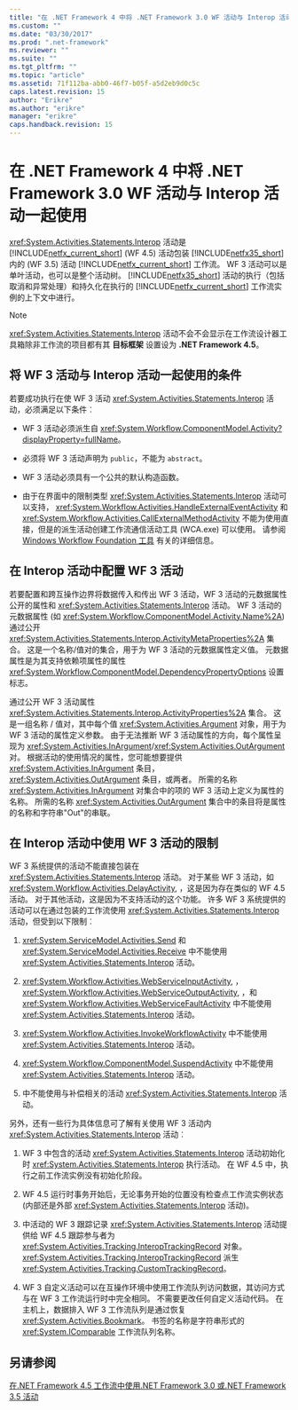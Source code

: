 ```yaml
---
title: "在 .NET Framework 4 中将 .NET Framework 3.0 WF 活动与 Interop 活动一起使用 | Microsoft Docs"
ms.custom: ""
ms.date: "03/30/2017"
ms.prod: ".net-framework"
ms.reviewer: ""
ms.suite: ""
ms.tgt_pltfrm: ""
ms.topic: "article"
ms.assetid: 71f112ba-abb0-46f7-b05f-a5d2eb9d0c5c
caps.latest.revision: 15
author: "Erikre"
ms.author: "erikre"
manager: "erikre"
caps.handback.revision: 15
---
```

# 在 .NET Framework 4 中将 .NET Framework 3.0 WF 活动与 Interop 活动一起使用
 <xref:System.Activities.Statements.Interop> 活动是 [!INCLUDE[netfx_current_short](../../../includes/netfx-current-short-md.md)] (WF 4.5) 活动包装 [!INCLUDE[netfx35_short](../../../includes/netfx35-short-md.md)] 内的 (WF 3.5) 活动 [!INCLUDE[netfx_current_short](../../../includes/netfx-current-short-md.md)] 工作流。 WF 3 活动可以是单叶活动，也可以是整个活动树。 [!INCLUDE[netfx35_short](../../../includes/netfx35-short-md.md)] 活动的执行（包括取消和异常处理）和持久化在执行的 [!INCLUDE[netfx_current_short](../../../includes/netfx-current-short-md.md)] 工作流实例的上下文中进行。  
  
> [!NOTE]
>   <xref:System.Activities.Statements.Interop> 活动不会不会显示在工作流设计器工具箱除非工作流的项目都有其 **目标框架** 设置设为 **.NET Framework 4.5**。  
  
## <a name="criteria-for-using-a-wf-3-activity-with-an-interop-activity"></a>将 WF 3 活动与 Interop 活动一起使用的条件  
 若要成功执行在使 WF 3 活动 <xref:System.Activities.Statements.Interop> 活动，必须满足以下条件︰  
  
-   WF 3 活动必须派生自 <xref:System.Workflow.ComponentModel.Activity?displayProperty=fullName>。  
  
-   必须将 WF 3 活动声明为 `public`，不能为 `abstract`。  
  
-   WF 3 活动必须具有一个公共的默认构造函数。  
  
-   由于在界面中的限制类型 <xref:System.Activities.Statements.Interop> 活动可以支持， <xref:System.Workflow.Activities.HandleExternalEventActivity> 和 <xref:System.Workflow.Activities.CallExternalMethodActivity> 不能为使用直接，但是的派生活动创建工作流通信活动工具 (WCA.exe) 可以使用。 请参阅 [Windows Workflow Foundation 工具](http://go.microsoft.com/fwlink/?LinkId=178889) 有关的详细信息。  
  
## <a name="configuring-a-wf-3-activity-within-an-interop-activity"></a>在 Interop 活动中配置 WF 3 活动  
 若要配置和跨互操作边界将数据传入和传出 WF 3 活动，WF 3 活动的元数据属性公开的属性和 <xref:System.Activities.Statements.Interop> 活动。 WF 3 活动的元数据属性 (如 <xref:System.Workflow.ComponentModel.Activity.Name%2A>) 通过公开 <xref:System.Activities.Statements.Interop.ActivityMetaProperties%2A> 集合。 这是一个名称/值对的集合，用于为 WF 3 活动的元数据属性定义值。 元数据属性是为其支持依赖项属性的属性 <xref:System.Workflow.ComponentModel.DependencyPropertyOptions> 设置标志。  
  
 通过公开 WF 3 活动属性 <xref:System.Activities.Statements.Interop.ActivityProperties%2A> 集合。 这是一组名称 / 值对，其中每个值 <xref:System.Activities.Argument> 对象，用于为 WF 3 活动的属性定义参数。 由于无法推断 WF 3 活动属性的方向，每个属性呈现为 <xref:System.Activities.InArgument>/<xref:System.Activities.OutArgument> 对。 根据活动的使用情况的属性，您可能想要提供 <xref:System.Activities.InArgument> 条目， <xref:System.Activities.OutArgument> 条目，或两者。 所需的名称 <xref:System.Activities.InArgument> 对集合中的项的 WF 3 活动上定义为属性的名称。 所需的名称 <xref:System.Activities.OutArgument> 集合中的条目将是属性的名称和字符串"Out"的串联。  
  
## <a name="limitations-of-using-a-wf-3-activity-within-an-interop-activity"></a>在 Interop 活动中使用 WF 3 活动的限制  
 WF 3 系统提供的活动不能直接包装在 <xref:System.Activities.Statements.Interop> 活动。 对于某些 WF 3 活动，如 <xref:System.Workflow.Activities.DelayActivity>, ，这是因为存在类似的 WF 4.5 活动。 对于其他活动，这是因为不支持活动的这个功能。 许多 WF 3 系统提供的活动可以在通过包装的工作流使用 <xref:System.Activities.Statements.Interop> 活动，但受到以下限制︰  
  
1.  <xref:System.ServiceModel.Activities.Send> 和 <xref:System.ServiceModel.Activities.Receive> 中不能使用 <xref:System.Activities.Statements.Interop> 活动。  
  
2.  <xref:System.Workflow.Activities.WebServiceInputActivity>, ，<xref:System.Workflow.Activities.WebServiceOutputActivity>, ，和 <xref:System.Workflow.Activities.WebServiceFaultActivity> 中不能使用 <xref:System.Activities.Statements.Interop> 活动。  
  
3.  <xref:System.Workflow.Activities.InvokeWorkflowActivity> 中不能使用 <xref:System.Activities.Statements.Interop> 活动。  
  
4.  <xref:System.Workflow.ComponentModel.SuspendActivity> 中不能使用 <xref:System.Activities.Statements.Interop> 活动。  
  
5.  中不能使用与补偿相关的活动 <xref:System.Activities.Statements.Interop> 活动。  
  
 另外，还有一些行为具体信息可了解有关使用 WF 3 活动内 <xref:System.Activities.Statements.Interop> 活动︰  
  
1.  WF 3 中包含的活动 <xref:System.Activities.Statements.Interop> 活动初始化时 <xref:System.Activities.Statements.Interop> 执行活动。 在 WF 4.5 中，执行之前工作流实例没有初始化阶段。  
  
2.  WF 4.5 运行时事务开始后，无论事务开始的位置没有检查点工作流实例状态 (内部还是外部 <xref:System.Activities.Statements.Interop> 活动)。  
  
3.  中活动的 WF 3 跟踪记录 <xref:System.Activities.Statements.Interop> 活动提供给 WF 4.5 跟踪参与者为 <xref:System.Activities.Tracking.InteropTrackingRecord> 对象。 <xref:System.Activities.Tracking.InteropTrackingRecord> 派生 <xref:System.Activities.Tracking.CustomTrackingRecord>。  
  
4.  WF 3 自定义活动可以在互操作环境中使用工作流队列访问数据，其访问方式与在 WF 3 工作流运行时中完全相同。 不需要更改任何自定义活动代码。 在主机上，数据排入 WF 3 工作流队列是通过恢复 <xref:System.Activities.Bookmark>。 书签的名称是字符串形式的 <xref:System.IComparable> 工作流队列名称。  
  
## <a name="see-also"></a>另请参阅  
 [在.NET Framework 4.5 工作流中使用.NET Framework 3.0 或.NET Framework 3.5 活动](../../../docs/framework/windows-workflow-foundation/samples/using-a-net-3-0-or-net-3-5-activity-in-a-net-4-5-workflow.md)